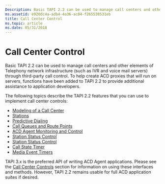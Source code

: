 ```yaml
---
Description: Basic TAPI 2.2 can be used to manage call centers and other elements of Telephony network infrastructure (such as IVR and voice mail servers) through third-party call control.
ms.assetid: e920dc4a-adb4-4a36-ac04-f265538531eb
title: Call Center Control
ms.topic: article
ms.date: 05/31/2018
---
```


# Call Center Control

Basic TAPI 2.2 can be used to manage call centers and other elements of Telephony network infrastructure (such as IVR and voice mail servers) through third-party call control. To help create ACD proxies that will run on servers, functions have been added to TAPI 2.2 to provide additional assistance to application developers.

The following topics describe the TAPI 2.2 features that you can use to implement call center controls:

-   [Modeling of a Call Center](modeling-of-a-call-center.md)
-   [Stations](stations.md)
-   [Predictive Dialing](predictive-dialing.md)
-   [Call Queues and Route Points](call-queues-and-route-points.md)
-   [ACD Agent Monitoring and Control](acd-agent-monitoring-and-control.md)
-   [Station Status Control](station-status-control.md)
-   [Station Status Control](station-status-control.md)
-   [Call State Timer](call-state-timer.md)
-   [Media Event Timers](media-event-timers.md)

TAPI 3.x is the preferred API of writing ACD Agent applications. Please see the [Call Center Controls](https://msdn.microsoft.com/library/ms725998(v=VS.85).aspx) section for information on using these interfaces and methods. However, TAPI 2.2 remains usable for full ACD application suites if desired.

 

 




